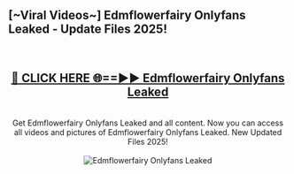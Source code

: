 <h2>[~Viral Videos~] Edmflowerfairy Onlyfans Leaked - Update Files 2025!</h2>
<br>
<div align="center">
<h2><a href="https://betterlinks.top/A2PfLJ" rel="nofollow">🔴 CLICK HERE 🌐==►► Edmflowerfairy Onlyfans Leaked</a></h2>
<br>
Get Edmflowerfairy Onlyfans Leaked and all content. Now you can access all videos and pictures of Edmflowerfairy Onlyfans Leaked. New Updated Files 2025!
<br>
<br>
<a href="https://betterlinks.top/A2PfLJ" rel="nofollow" data-target="animated-image.originalLink"><img src="https://i.ibb.co.com/WyWwxjT/player-gif2.gif" alt="Edmflowerfairy Onlyfans Leaked" style="max-width: 100%; display: inline-block;" data-target="animated-image.originalImage"></a>
</div>
<br>
